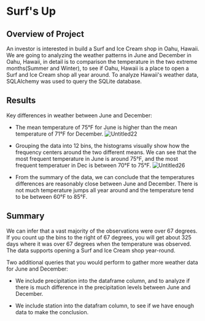 # Surf's Up

## Overview of Project
An investor is interested in build a Surf and Ice Cream shop in Oahu, Hawaii. We are going to analyzing the weather patterns in June and December in Oahu, Hawaii, in detail is to comparison the temperature in the two extreme months(Summer and Winter), to see if Oahu, Hawaii is a place to open a Surf and Ice Cream shop all year around. To analyze Hawaii's weather data, SQLAlchemy was used to query the SQLite database.


## Results

 Key differences in weather between June and December:
 
- The mean temperature of 75°F for June is higher than the mean temperature of 71°F for December. 
![Untitled22](https://user-images.githubusercontent.com/38533045/137592210-4a78c3f8-84cd-4e35-bc81-6801295feff7.png)


- Grouping the data into 12 bins, the histograms visually show how the frequency centers around the two different means. We can see that the most frequent temperature in June is around 75°F, and the most frequent temperatuer in Dec is between 70°F to 75°F. 
![Untitled26](https://user-images.githubusercontent.com/38533045/137592392-3e183272-99d5-4274-af87-7fde996af814.png)


- From the summary of the data, we can conclude that the temperatures differences are reasonably close between June and December. There is not much temperature jumps all year around and the temperature tend to be between 60°F to 85°F. 

## Summary

We can infer that a vast majority of the observations were over 67 degrees. If you count up the bins to the right of 67 degrees, you will get about 325 days where it was over 67 degrees when the temperature was observed. The data supports opening a Surf and Ice Cream shop year-round.

Two additional queries that you would perform to gather more weather data for June and December:
- We include precipitation into the dataframe column, and to analyze if there is much difference in the precipitation levels between June and December.

- We include station into the datafram column, to see if we have enough data to make the conclusion. 
